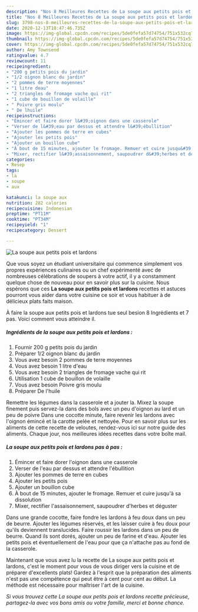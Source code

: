```yaml
---
description: "Nos 8 Meilleures Recettes de La soupe aux petits pois et lardons"
title: "Nos 8 Meilleures Recettes de La soupe aux petits pois et lardons"
slug: 3798-nos-8-meilleures-recettes-de-la-soupe-aux-petits-pois-et-lardons
date: 2020-12-13T18:47:46.735Z
image: https://img-global.cpcdn.com/recipes/5de0fefa57d74754/751x532cq70/la-soupe-aux-petits-pois-et-lardons-photo-principale-de-la-recette.jpg
thumbnail: https://img-global.cpcdn.com/recipes/5de0fefa57d74754/751x532cq70/la-soupe-aux-petits-pois-et-lardons-photo-principale-de-la-recette.jpg
cover: https://img-global.cpcdn.com/recipes/5de0fefa57d74754/751x532cq70/la-soupe-aux-petits-pois-et-lardons-photo-principale-de-la-recette.jpg
author: Amy Townsend
ratingvalue: 4.7
reviewcount: 11
recipeingredient:
- "200 g petits pois du jardin"
- "1/2 oignon blanc du jardin"
- "2 pommes de terre moyennes"
- "1 litre deau"
- "2 triangles de fromage vache qui rit"
- "1 cube de bouillon de volaille"
- " Poivre gris moulu"
- " De lhuile"
recipeinstructions:
- "Émincer et faire dorer l&#39;oignon dans une casserole"
- "Verser de l&#39;eau par dessus et attendre l&#39;ébullition"
- "Ajouter les pommes de terre en cubes"
- "Ajouter les petits pois"
- "Ajouter un bouillon cube"
- "À bout de 15 minutes, ajouter le fromage. Remuer et cuire jusqu&#39;à sa dissolution"
- "Mixer, rectifier l&#39;assaisonnement, saupoudrer d&#39;herbes et déguster"
categories:
- Resep
tags:
- la
- soupe
- aux

katakunci: la soupe aux 
nutrition: 282 calories
recipecuisine: Indonesian
preptime: "PT11M"
cooktime: "PT34M"
recipeyield: "1"
recipecategory: Dessert

---
```



![La soupe aux petits pois et lardons](https://img-global.cpcdn.com/recipes/5de0fefa57d74754/751x532cq70/la-soupe-aux-petits-pois-et-lardons-photo-principale-de-la-recette.jpg)

Que vous soyez un étudiant universitaire qui commence simplement vos propres expériences culinaires ou un chef expérimenté avec de nombreuses célébrations de soupers à votre actif, il y a constamment quelque chose de nouveau pour en savoir plus sur la cuisine. Nous espérons que ces <strong> La soupe aux petits pois et lardons </strong> recettes et astuces pourront vous aider dans votre cuisine ce soir et vous habituer à de délicieux plats faits maison.

<!--inarticleads1-->

À faire la soupe aux petits pois et lardons tue seul besion 8 Ingrédients et 7 pas. Voici comment vous atteindre il.

##### Ingrédients de la soupe aux petits pois et lardons :

1. Fournir 200 g petits pois du jardin
1. Préparer 1/2 oignon blanc du jardin
1. Vous avez besoin 2 pommes de terre moyennes
1. Vous avez besoin 1 litre d&#39;eau
1. Vous avez besoin 2 triangles de fromage vache qui rit
1. Utilisation 1 cube de bouillon de volaille
1. Vous avez besoin  Poivre gris moulu
1. Préparer  De l&#39;huile


Remettre les légumes dans la casserole et a jouter la. Mixez la soupe finement puis servez-la dans des bols avec un peu d&#39;oignon au lard et un peu de poivre Dans une cocotte minute, faire revenir les lardons avec l&#39;oignon émincé et la carotte pelée et nettoyée. Pour en savoir plus sur les aliments de cette recette de veloutes, rendez-vous ici sur notre guide des aliments. Chaque jour, nos meilleures idées recettes dans votre boîte mail. 

<!--inarticleads2-->

##### La soupe aux petits pois et lardons pas à pas :

1. Émincer et faire dorer l&#39;oignon dans une casserole
1. Verser de l&#39;eau par dessus et attendre l&#39;ébullition
1. Ajouter les pommes de terre en cubes
1. Ajouter les petits pois
1. Ajouter un bouillon cube
1. À bout de 15 minutes, ajouter le fromage. Remuer et cuire jusqu&#39;à sa dissolution
1. Mixer, rectifier l&#39;assaisonnement, saupoudrer d&#39;herbes et déguster


Dans une grande cocotte, faire fondre les lardons à feu doux dans un peu de beurre. Ajouter les légumes réservés, et les laisser cuire à feu doux pour qu&#39;ils deviennent translucides. Faire roussir les lardons dans un peu de beurre. Quand ils sont dorés, ajouter un peu de farine et d&#39;eau. Ajouter les petits pois et éventuellement de l&#39;eau pour que ça n&#39;attache pas au fond de la casserole. 

<!--inarticleads1-->

<p>
Maintenant que vous avez lu la recette de La soupe aux petits pois et lardons, c'est le moment pour vous de vous diriger vers la cuisine et de préparer d'excellents plats! Gardez à l'esprit que la préparation des aliments n'est pas une compétence qui peut être à cent pour cent au début. La méthode est nécessaire pour maîtriser l'art de la cuisine.
</p>

<p>
<i>Si vous trouvez cette La soupe aux petits pois et lardons recette précieuse, partagez-la avec vos bons amis ou votre famille, merci et bonne chance.</i>
</p>
